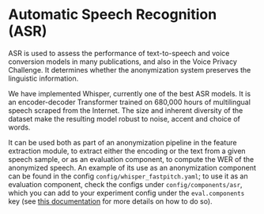 # Automatic Speech Recognition (ASR)

ASR is used to assess the performance of text-to-speech and voice conversion models in many publications, and also in the Voice Privacy Challenge. It determines whether the anonymization system preserves the linguistic information.

We have implemented Whisper, currently one of the best ASR models. It is an encoder-decoder Transformer trained on 680,000 hours of multilingual speech scraped from the Internet. The size and inherent diversity of the dataset make the resulting model robust to noise, accent and choice of words.

It can be used both as part of an anonymization pipeline in the feature extraction module, to extract either the encoding or the text from a given speech sample, or as an evaluation component, to compute the WER of the anonymized speech. An example of its use as an anonymization component can be found in the config `config/whisper_fastpitch.yaml`; to use it as an evaluation component, check the configs under `config/components/asr`, which you can add to your experiment config under the `eval.components` key (see [this documentation](components.md) for more details on how to do so).
